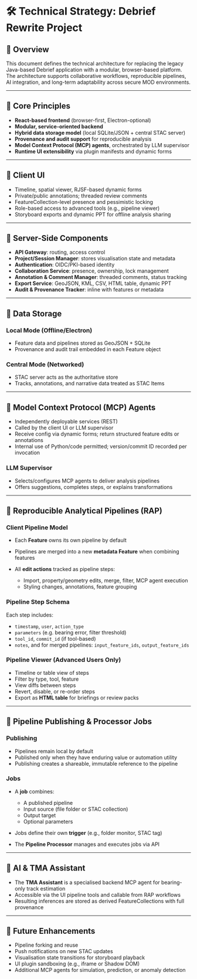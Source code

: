 # 🛠 Technical Strategy: Debrief Rewrite Project

## 🔹 Overview

This document defines the technical architecture for replacing the legacy Java-based Debrief application with a modular, browser-based platform. The architecture supports collaborative workflows, reproducible pipelines, AI integration, and long-term adaptability across secure MOD environments.

---

## 🔹 Core Principles

* **React-based frontend** (browser-first, Electron-optional)
* **Modular, service-oriented backend**
* **Hybrid data storage model** (local SQLite/JSON + central STAC server)
* **Provenance and audit support** for reproducible analysis
* **Model Context Protocol (MCP) agents**, orchestrated by LLM supervisor
* **Runtime UI extensibility** via plugin manifests and dynamic forms

---

## 🔹 Client UI

* Timeline, spatial viewer, RJSF-based dynamic forms
* Private/public annotations; threaded review comments
* FeatureCollection-level presence and pessimistic locking
* Role-based access to advanced tools (e.g., pipeline viewer)
* Storyboard exports and dynamic PPT for offline analysis sharing

---

## 🔹 Server-Side Components

* **API Gateway**: routing, access control
* **Project/Session Manager**: stores visualisation state and metadata
* **Authentication**: OIDC/PKI-based identity
* **Collaboration Service**: presence, ownership, lock management
* **Annotation & Comment Manager**: threaded comments, status tracking
* **Export Service**: GeoJSON, KML, CSV, HTML table, dynamic PPT
* **Audit & Provenance Tracker**: inline with features or metadata

---

## 🔹 Data Storage

### Local Mode (Offline/Electron)

* Feature data and pipelines stored as GeoJSON + SQLite
* Provenance and audit trail embedded in each Feature object

### Central Mode (Networked)

* STAC server acts as the authoritative store
* Tracks, annotations, and narrative data treated as STAC Items

---

## 🔹 Model Context Protocol (MCP) Agents

* Independently deployable services (REST)
* Called by the client UI or LLM supervisor
* Receive config via dynamic forms; return structured feature edits or annotations
* Internal use of Python/code permitted; version/commit ID recorded per invocation

### LLM Supervisor

* Selects/configures MCP agents to deliver analysis pipelines
* Offers suggestions, completes steps, or explains transformations

---

## 🔹 Reproducible Analytical Pipelines (RAP)

### Client Pipeline Model

* Each **Feature** owns its own pipeline by default
* Pipelines are merged into a new **metadata Feature** when combining features
* All **edit actions** tracked as pipeline steps:

  * Import, property/geometry edits, merge, filter, MCP agent execution
  * Styling changes, annotations, feature grouping

### Pipeline Step Schema

Each step includes:

* `timestamp`, `user`, `action_type`
* `parameters` (e.g. bearing error, filter threshold)
* `tool_id`, `commit_id` (if tool-based)
* `notes`, and for merged pipelines: `input_feature_ids`, `output_feature_ids`

### Pipeline Viewer (Advanced Users Only)

* Timeline or table view of steps
* Filter by type, tool, feature
* View diffs between steps
* Revert, disable, or re-order steps
* Export as **HTML table** for briefings or review packs

---

## 🔹 Pipeline Publishing & Processor Jobs

### Publishing

* Pipelines remain local by default
* Published only when they have enduring value or automation utility
* Publishing creates a shareable, immutable reference to the pipeline

### Jobs

* A **job** combines:

  * A published pipeline
  * Input source (file folder or STAC collection)
  * Output target
  * Optional parameters
* Jobs define their own **trigger** (e.g., folder monitor, STAC tag)
* The **Pipeline Processor** manages and executes jobs via API

---

## 🔹 AI & TMA Assistant

* The **TMA Assistant** is a specialised backend MCP agent for bearing-only track estimation
* Accessible via the UI pipeline tools and callable from RAP workflows
* Resulting inferences are stored as derived FeatureCollections with full provenance

---

## 🔹 Future Enhancements

* Pipeline forking and reuse
* Push notifications on new STAC updates
* Visualisation state transitions for storyboard playback
* UI plugin sandboxing (e.g., iframe or Shadow DOM)
* Additional MCP agents for simulation, prediction, or anomaly detection
